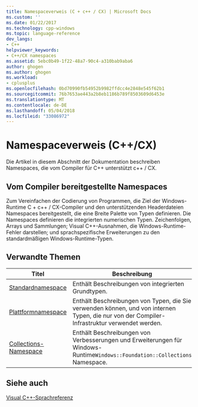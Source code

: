 ```yaml
---
title: Namespaceverweis (C + c++ / CX) | Microsoft Docs
ms.custom: ''
ms.date: 01/22/2017
ms.technology: cpp-windows
ms.topic: language-reference
dev_langs:
- C++
helpviewer_keywords:
- C++/CX namespaces
ms.assetid: 5ebc0b49-1f22-48a7-90c4-a310bab9aba6
author: ghogen
ms.author: ghogen
ms.workload:
- cplusplus
ms.openlocfilehash: 0bd70990fb54952b9982ffdcc4e2848e545f62b1
ms.sourcegitcommit: 76b7653ae443a2b8eb1186b789f8503609d6453e
ms.translationtype: MT
ms.contentlocale: de-DE
ms.lasthandoff: 05/04/2018
ms.locfileid: "33086972"
---
```

# <a name="namespaces-reference-ccx"></a>Namespaceverweis (C++/CX)
Die Artikel in diesem Abschnitt der Dokumentation beschreiben Namespaces, die vom Compiler für C++ unterstützt c++ / CX.  
  
## <a name="compiler-supplied-namespaces"></a>Vom Compiler bereitgestellte Namespaces  
 Zum Vereinfachen der Codierung von Programmen, die Ziel der Windows-Runtime C + c++ / CX-Compiler und den unterstützenden Headerdateien Namespaces bereitgestellt, die eine Breite Palette von Typen definieren. Die Namespaces definieren die integrierten numerischen Typen. Zeichenfolgen, Arrays und Sammlungen; Visual C++-Ausnahmen, die Windows-Runtime-Fehler darstellen; und sprachspezifische Erweiterungen zu den standardmäßigen Windows-Runtime-Typen.  
  
## <a name="related-topics"></a>Verwandte Themen  
  
|Titel|Beschreibung|  
|-----------|-----------------|  
|[Standardnamespace](../cppcx/default-namespace.md)|Enthält Beschreibungen von integrierten Grundtypen.|  
|[Plattformnamespace](../cppcx/platform-namespace-c-cx.md)|Enthält Beschreibungen von Typen, die Sie verwenden können, und von internen Typen, die nur von der Compiler-Infrastruktur verwendet werden.|  
|[Collections-Namespace](../cppcx/windows-foundation-collections-namespace-c-cx.md)|Enthält Beschreibungen von Verbesserungen und Erweiterungen für Windows-Runtime`Windows::Foundation::Collections` Namespace.|  
  
## <a name="see-also"></a>Siehe auch  
 [Visual C++-Sprachreferenz](../cppcx/visual-c-language-reference-c-cx.md)
